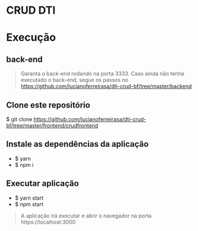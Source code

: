 # CRUD DTI

# Execução

## back-end

> Garanta o back-end rodando na porta 3333. Caso ainda não tenha executado o back-end, segue os passos no https://github.com/lucianoferreirasa/dti-crud-bf/tree/master/backend

## Clone este repositório

$ git clone https://github.com/lucianoferreirasa/dti-crud-bf/tree/master/frontend/crudfrontend

## Instale as dependências da aplicação

- $ yarn
- $ npm i

## Executar aplicação

- $ yarn start
- $ npm start

> A aplicação irá executar e abrir o navegador na porta https://localhost:3000
